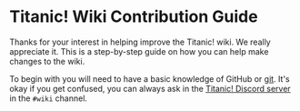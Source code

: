 # Titanic! Wiki Contribution Guide

Thanks for your interest in helping improve the Titanic! wiki. We really appreciate it.
This is a step-by-step guide on how you can help make changes to the wiki.

To begin with you will need to have a basic knowledge of GitHub or [git](https://git-scm.com/). It's okay if you get confused, you can always ask in the [Titanic! Discord server](https://discord.gg/qupv72e7YH) in the `#wiki` channel.
